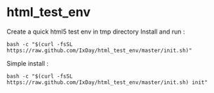 html_test_env
=============

Create a quick html5 test env in tmp directory
Install and run :

    bash -c "$(curl -fsSL https://raw.github.com/IxDay/html_test_env/master/init.sh)"

Simple install : 

    bash -c "$(curl -fsSL https://raw.github.com/IxDay/html_test_env/master/init.sh) init"
